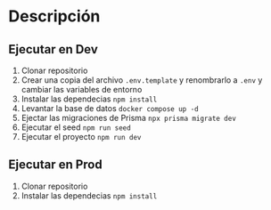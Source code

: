 # Descripción 

## Ejecutar en Dev
1. Clonar repositorio
2. Crear una copia del archivo ```.env.template``` y renombrarlo a ```.env``` y cambiar las variables de entorno
3. Instalar las dependecias ```npm install```
4. Levantar la base de datos ```docker compose up -d```
5. Ejectar las migraciones de Prisma ```npx prisma migrate dev```
6. Ejecutar el seed ```npm run seed ```
7. Ejecutar el proyecto ```npm run dev```


## Ejecutar en Prod
1. Clonar repositorio
2. Instalar las dependecias ```npm install```